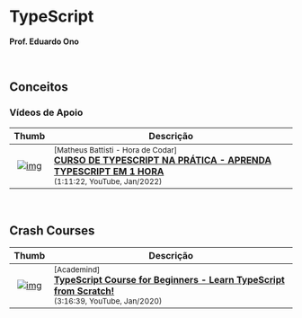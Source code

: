 
# TypeScript

__Prof. Eduardo Ono__

&nbsp;

## Conceitos

### Vídeos de Apoio

| Thumb | Descrição |
| :-: | --- |
| [![img](https://img.youtube.com/vi/lCemyQeSCV8/default.jpg)](https://www.youtube.com/watch?v=lCemyQeSCV8) | <sup>[Matheus Battisti - Hora de Codar]</sup><br>[__CURSO DE TYPESCRIPT NA PRÁTICA - APRENDA TYPESCRIPT EM 1 HORA__](https://www.youtube.com/watch?v=lCemyQeSCV8)<br><sub>(1:11:22, YouTube, Jan/2022)</sub>

&nbsp;

## Crash Courses

| Thumb | Descrição |
| :-: | --- |
| [![img](https://img.youtube.com/vi/BwuLxPH8IDs/default.jpg)](https://www.youtube.com/watch?v=BwuLxPH8IDs) | <sup>[Academind]</sup><br>[__TypeScript Course for Beginners - Learn TypeScript from Scratch!__](https://www.youtube.com/watch?v=BwuLxPH8IDs)<br><sub>(3:16:39, YouTube, Jan/2020)</sub>

&nbsp;
